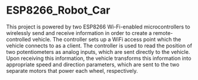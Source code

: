 # ESP8266_Robot_Car
This project is powered by two ESP8266 Wi-Fi-enabled microcontrollers to wirelessly send and receive information in order to create a remote-controlled vehicle. The controller sets up a WiFi access point which the vehicle connects to as a client. The controller is used to read the position of two potentiometers as analog inputs, which are sent directly to the vehicle. Upon receiving this information, the vehicle transforms this information into appropriate speed and direction parameters, which are sent to the two separate motors that power each wheel, respectively.
